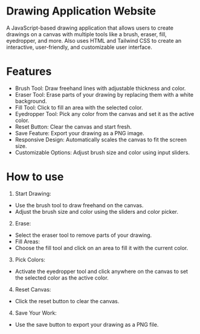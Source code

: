 # Drawing Application Website
A JavaScript-based drawing application that allows users to create drawings on a canvas with multiple tools like a brush, eraser, fill, eyedropper, and more. Also uses HTML and Tailwind CSS to create an interactive, user-friendly, and customizable user interface.
# Features
- Brush Tool: Draw freehand lines with adjustable thickness and color.
- Eraser Tool: Erase parts of your drawing by replacing them with a white background.
- Fill Tool: Click to fill an area with the selected color.
- Eyedropper Tool: Pick any color from the canvas and set it as the active color.
- Reset Button: Clear the canvas and start fresh.
- Save Feature: Export your drawing as a PNG image.
- Responsive Design: Automatically scales the canvas to fit the screen size.
- Customizable Options: Adjust brush size and color using input sliders.
# How to use
1. Start Drawing:
- Use the brush tool to draw freehand on the canvas.
- Adjust the brush size and color using the sliders and color picker.
2. Erase:
- Select the eraser tool to remove parts of your drawing.
- Fill Areas:
- Choose the fill tool and click on an area to fill it with the current color.
3. Pick Colors:
- Activate the eyedropper tool and click anywhere on the canvas to set the selected color as the active color.
4. Reset Canvas:
- Click the reset button to clear the canvas.
4. Save Your Work:
- Use the save button to export your drawing as a PNG file.
